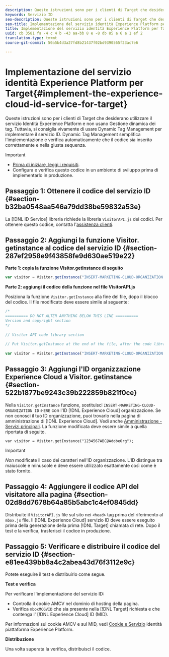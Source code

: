 ```yaml
---
description: Queste istruzioni sono per i clienti di Target che desiderano utilizzare il servizio Identità Experience Platform e non usano Gestione dinamica dei tag. Tuttavia, si consiglia vivamente di usare Dynamic Tag Management per implementare il servizio ID. Dynamic Tag Management semplifica l'implementazione e verifica automaticamente che il codice sia inserito correttamente e nella giusta sequenza.
keywords: Servizio ID
seo-description: Queste istruzioni sono per i clienti di Target che desiderano utilizzare il servizio Identità Experience Platform e non usano Gestione dinamica dei tag. Tuttavia, si consiglia vivamente di usare Dynamic Tag Management per implementare il servizio ID. Dynamic Tag Management semplifica l'implementazione e verifica automaticamente che il codice sia inserito correttamente e nella giusta sequenza.
seo-title: Implementazione del servizio identità Experience Platform per Target
title: Implementazione del servizio identità Experience Platform per Target
uuid: cb 3581 fa -4 c 4 b -43 aa-bb 8 e -8 db 85 a 6 a 1 ef 2
translation-type: tm+mt
source-git-commit: 50a5b4d3a27fd8b21437f02bd9390565f23ac7e6

---
```



# Implementazione del servizio identità Experience Platform per Target{#implement-the-experience-cloud-id-service-for-target}

Queste istruzioni sono per i clienti di Target che desiderano utilizzare il servizio Identità Experience Platform e non usano Gestione dinamica dei tag. Tuttavia, si consiglia vivamente di usare Dynamic Tag Management per implementare il servizio ID. Dynamic Tag Management semplifica l&#39;implementazione e verifica automaticamente che il codice sia inserito correttamente e nella giusta sequenza.

>[!IMPORTANT]
>
>* [Prima di iniziare, leggi i requisiti](../reference/requirements.md).
>* Configura e verifica questo codice in un ambiente di sviluppo prima di implementarlo in produzione.
>



## Passaggio 1: Ottenere il codice del servizio ID {#section-b32ba0548aa546a79dd38be59832a53e}

La [!DNL ID Service] libreria richiede la libreria `VisitorAPI.js` dei codici. Per ottenere questo codice, contatta l&#39;[assistenza clienti](https://helpx.adobe.com/marketing-cloud/contact-support.html).

## Passaggio 2: Aggiungi la funzione Visitor. getinstance al codice del servizio ID {#section-287ef2958e9f43858fe9d630ae519e22}

**Parte 1: copia la funzione Visitor.getInstance di seguito**

```js
var visitor = Visitor.getInstance("INSERT-MARKETING-CLOUD-ORGANIZATION ID-HERE"); 
```

**Parte 2: aggiungi il codice della funzione nel file VisitorAPI.js**

Posiziona la funzione `Visitor.getInstance` alla fine del file, dopo il blocco del codice. Il file modificato deve essere simile al seguente:

```js
/* 
========== DO NOT ALTER ANYTHING BELOW THIS LINE ========== 
Version and copyright section 
*/ 
 
// Visitor API code library section 
 
// Put Visitor.getInstance at the end of the file, after the code library 
 
var visitor = Visitor.getInstance("INSERT-MARKETING-CLOUD-ORGANIZATION ID-HERE");
```

## Passaggio 3: Aggiungi l&#39;ID organizzazione Experience Cloud a Visitor. getinstance {#section-522b1877be9243c39b222859b821f0ce}

Nella `Visitor.getInstance` funzione, sostituisci `INSERT-MARKETING-CLOUD-ORGANIZATION ID-HERE` con l&#39;ID [!DNL Experience Cloud] organizzazione. Se non conosci il tuo ID organizzazione, puoi trovarlo nella pagina di amministrazione di [!DNL Experience Cloud]. Vedi anche [Amministrazione - Servizi principali](https://marketing.adobe.com/resources/help/en_US/mcloud/admin_getting_started.html). La funzione modificata deve essere simile a quella riportata di seguito.

`var visitor = Visitor.getInstance("1234567ABC@AdobeOrg");`

>[!IMPORTANT]
>
>*Non* modificate il caso dei caratteri nell&#39;ID organizzazione. L&#39;ID distingue tra maiuscole e minuscole e deve essere utilizzato esattamente così come è stato fornito.

## Passaggio 4: Aggiungere il codice API del visitatore alla pagina {#section-02d8dd7678b64a85b5abc1c4ef0845dd}

Distribuite il `VisitorAPI.js` file sul sito nei `<head>` tag prima del riferimento al `mbox.js` file. Il [!DNL Experience Cloud] servizio ID deve essere eseguito prima della generazione della prima [!DNL Target] chiamata di rete. Dopo il test e la verifica, trasferisci il codice in produzione.

## Passaggio 5: Verificare e distribuire il codice del servizio ID {#section-e81ee439bb8a4c2abea43d76f3112e9c}

Potete eseguire il test e distribuirlo come segue.

**Test e verifica**

Per verificare l&#39;implementazione del servizio ID:

* Controlla il cookie AMCV nel dominio di hosting della pagina.
* Verifica `mboxMCGVID` che sia presente nella [!DNL Target] richiesta e che contenga l&#39; [!DNL Experience Cloud] ID (MID).

Per informazioni sul cookie AMCV e sul MID, vedi [Cookie e Servizio](../introduction/cookies.md) identità piattaforma Experience Platform.

**Distribuzione**

Una volta superata la verifica, distribuisci il codice.
